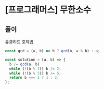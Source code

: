 # [프로그래머스] 무한소수

## 풀이

유클리드 호제법

```js
const gcd = (a, b) => b ? gcd(b, a % b) : a;

const solution = (a, b) => {
  b /= gcd(a, b)
  while (!(b % 2)) b /= 2;
  while (!(b % 5)) b /= 5;
  return b === 1 ? 1 : 2;
};
```
